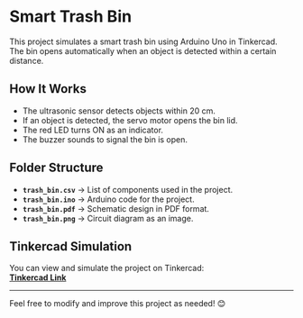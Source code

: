 # Smart Trash Bin

This project simulates a smart trash bin using Arduino Uno in Tinkercad. The bin opens automatically when an object is detected within a certain distance.

## How It Works  
- The ultrasonic sensor detects objects within 20 cm.  
- If an object is detected, the servo motor opens the bin lid.  
- The red LED turns ON as an indicator.  
- The buzzer sounds to signal the bin is open.  

## Folder Structure  
- **`trash_bin.csv`** → List of components used in the project.
- **`trash_bin.ino`** → Arduino code for the project.  
- **`trash_bin.pdf`** → Schematic design in PDF format.  
- **`trash_bin.png`** → Circuit diagram as an image.  

## Tinkercad Simulation  
You can view and simulate the project on Tinkercad:  
[**Tinkercad Link**](https://www.tinkercad.com/things/cKfHRCXsmAW-smart-trash-bin)

---

Feel free to modify and improve this project as needed! 😊
